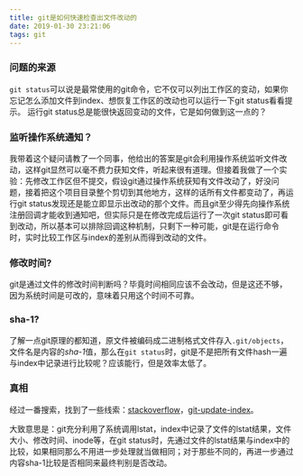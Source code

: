 ```yaml
---
title: git是如何快速检查出文件改动的
date: 2019-01-30 23:21:06
tags: git
---
```


### 问题的来源
`git status`可以说是最常使用的git命令，它不仅可以列出工作区的变动，如果你忘记怎么添加文件到index、想恢复工作区的改动也可以运行一下git status看看提示。
运行git status总是能很快返回变动的文件，它是如何做到这一点的？

### 监听操作系统通知？
我带着这个疑问请教了一个同事，他给出的答案是git会利用操作系统监听文件改动，这样git显然可以毫不费力获知文件，听起来很有道理。但接着我做了一个实验：先修改工作区但不提交，假设git通过操作系统获知有文件改动了，好没问题，接着把这个项目目录整个剪切到其他地方，这样的话所有文件都变动了，再运行git status发现还是能立即显示出改动的那个文件。而且git至少得先向操作系统注册回调才能收到通知吧，但实际只是在修改完成后运行了一次git status即可看到改动，所以基本可以排除回调这种机制，只剩下一种可能，git是在运行命令时，实时比较工作区与index的差别从而得到改动的文件。

### 修改时间?
git是通过文件的修改时间判断吗？毕竟时间相同应该不会改动，但是这还不够，因为系统时间是可改的，意味着只用这个时间不可靠。


### sha-1?
了解一点git原理的都知道，原文件被编码成二进制格式文件存入`.git/objects`，文件名是内容的*sha-1*值，那么在`git status`时，git是不是把所有文件hash一遍与index中记录进行比较呢？应该能行，但是效率太低了。


### 真相
经过一番搜索，找到了一些线索：[stackoverflow](https://stackoverflow.com/questions/4075528/what-algorithm-does-git-use-to-detect-changes-on-your-working-tree/4075667)，[git-update-index](https://mirrors.edge.kernel.org/pub/software/scm/git/docs/git-update-index.html#_using_8220_assume_unchanged_8221_bit)。

大致意思是：git充分利用了系统调用lstat，index中记录了文件的lstat结果，文件大小、修改时间、inode等，在git status时，先通过文件的lstat结果与index中的比较，如果相同那么不用进一步处理就当做相同；对于那些不同的，再进一步通过内容sha-1比较是否相同来最终判别是否改动。
